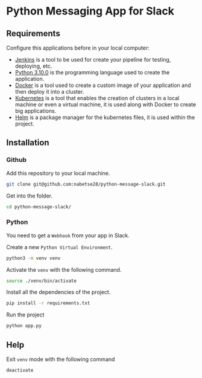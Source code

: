 # Python Messaging App for Slack
## Requirements
Configure this applications before in your local computer:

- [Jenkins](https://www.jenkins.io/) is a tool to be used for create your pipeline for testing, deploying, etc.
- [Python 3.10.0](https://www.python.org/) is the programming language used to create the application.
- [Docker](https://www.docker.com/) is a tool used to create a custom image of your application and then deploy it into a cluster.
- [Kubernetes](https://kubernetes.io/) is a tool that enables the creation of clusters in a local machine or even a virtual machine, it is used along with Docker to create big applications.
- [Helm](https://helm.sh/) is a package manager for the kubernetes files, it is used within the project.

## Installation

### Github
Add this repository to your local machine.
```bash
git clone git@github.com:nabetse28/python-message-slack.git
```
Get into the folder.
```bash
cd python-message-slack/
```
### Python
You need to get a `Webhook` from your app in Slack.

Create a new `Python Virtual Environment`.

```bash
python3 -m venv venv
```

Activate the `venv` with the following command.
```bash
source ./venv/bin/activate
```

Install all the dependencies of the project.
```bash
pip install -r requirements.txt
```

Run the project
```bash
python app.py
```

## Help
Exit `venv` mode with the following command
```bash
deactivate
```
